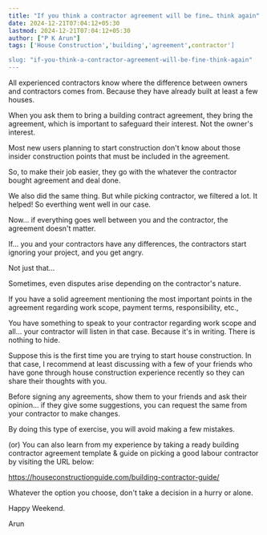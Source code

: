 ```yaml
---
title: "If you think a contractor agreement will be fine… think again"
date: 2024-12-21T07:04:12+05:30
lastmod: 2024-12-21T07:04:12+05:30
author: ["P K Arun"]
tags: ['House Construction','building','agreement',contractor']

slug: "if-you-think-a-contractor-agreement-will-be-fine-think-again"
---
```


All experienced contractors know where the difference between owners and contractors comes from. Because they have already built at least a few houses.

When you ask them to bring a building contract agreement, they bring the agreement, which is important to safeguard their interest. Not the owner's interest.

Most new users planning to start construction don't know about those insider construction points that must be included in the agreement.

So, to make their job easier, they go with the whatever the contractor bought agreement and deal done.

We also did the same thing. But while picking contractor, we filtered a lot. It helped! So everthing went well in our case. 

Now… if everything goes well between you and the contractor, the agreement doesn't matter.

If… you and your contractors have any differences, the contractors start ignoring your project, and you get angry.

Not just that…

Sometimes, even disputes arise depending on the contractor's nature.

If you have a solid agreement mentioning the most important points in the agreement regarding work scope, payment terms, responsibility, etc.,

You have something to speak to your contractor regarding work scope and all… your contractor will listen in that case. Because it's in writing. There is nothing to hide.

Suppose this is the first time you are trying to start house construction. In that case, I recommend at least discussing with a few of your friends who have gone through house construction experience recently so they can share their thoughts with you.

Before signing any agreements, show them to your friends and ask their opinion… if they give some suggestions, you can request the same from your contractor to make changes.

By doing this type of exercise, you will avoid making a few mistakes.

(or) You can also learn from my experience by taking a ready building contractor agreement template & guide on picking a good labour contractor by visiting the URL below:

https://houseconstructionguide.com/building-contractor-guide/

Whatever the option you choose, don't take a decision in a hurry or alone.

Happy Weekend.

Arun